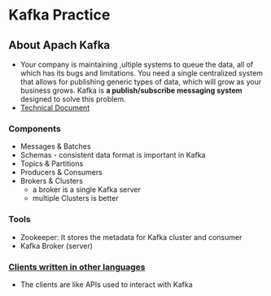 # Kafka Practice

## About Apach Kafka
* Your company is maintaining ,ultiple systems to queue the data, all of which has its bugs and limitations. You need a single centralized system that allows for publishing generic types of data, which will grow as your business grows. Kafka is <b>a publish/subscribe messaging system</b> designed to solve this problem.
* [Technical Document][2]
### Components
* Messages & Batches
* Schemas - consistent data format is important in Kafka
* Topics & Partitions
* Producers & Consumers
* Brokers & Clusters
  * a broker is a single Kafka server
  * multiple Clusters is better
### Tools
* Zookeeper: It stores the metadata for Kafka cluster and consumer 
* Kafka Broker (server)
### [Clients written in other languages][1]
* The clients are like APIs used to interact with Kafka

[1]:https://cwiki.apache.org/confluence/display/KAFKA/Clients
[2]:http://kafka.apache.org/documentation.html#gettingStarted
